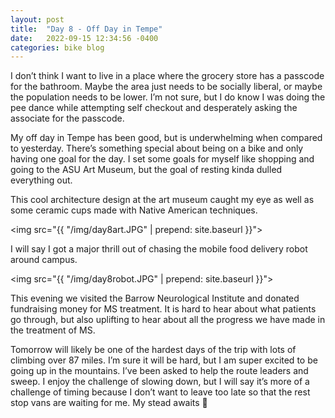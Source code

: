 ```yaml
---
layout: post
title:  "Day 8 - Off Day in Tempe"
date:   2022-09-15 12:34:56 -0400
categories: bike blog
---
```

I don’t think I want to live in a place where the grocery store has a passcode for the bathroom.    Maybe the area just needs to be socially liberal, or maybe the population needs to be lower. I’m not sure, but I do know I was doing the pee dance while attempting self checkout and desperately asking the associate for the passcode.

My off day in Tempe has been good, but is underwhelming when compared to yesterday. There’s something special about being on a bike and only having one goal for the day. I set some goals for myself like shopping and going to the ASU Art Museum, but the goal of resting kinda dulled everything out.

This cool architecture design at the art museum caught my eye as well as some ceramic cups made with Native American techniques.

<img src="{{ "/img/day8art.JPG" | prepend: site.baseurl }}">

I will say I got a major thrill out of chasing the mobile food delivery robot around campus.

<img src="{{ "/img/day8robot.JPG" | prepend: site.baseurl }}">

This evening we visited the Barrow Neurological Institute and donated fundraising money for MS treatment. It is hard to hear about what patients go through, but also uplifting to hear about all the progress we have made in the treatment of MS.

Tomorrow will likely be one of the hardest days of the trip with lots of climbing over 87 miles. I’m sure it will be hard, but I am super excited to be going up in the mountains. I’ve been asked to help the route leaders and sweep. I enjoy the challenge of slowing down, but I will say it’s more of a challenge of timing because I don’t want to leave too late so that the rest stop vans are waiting for me. My stead awaits 🐪
